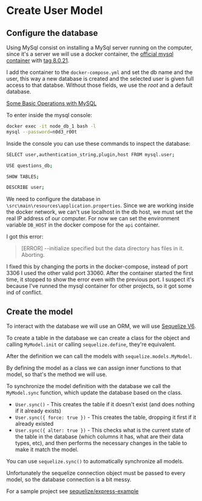 # Create User Model

## Configure the database

Using MySql consist on installing a MySql server running on the computer, since it's a server we will use a docker container, the [official mysql container](https://hub.docker.com/_/mysql/) with [tag 8.0.21](https://github.com/docker-library/mysql/blob/285fd39122e4b04fbe18e464deb72977df9c6a45/8.0/Dockerfile).

I add the container to the `docker-compose.yml` and set the db name and the user, this way a new database is created and the selected user is given full access to that databse. Without those fields, we use the _root_ and a default database.

[Some Basic Operations with MySQL](https://dev.mysql.com/doc/mysql-getting-started/en/#mysql-getting-started-basic-ops)

To enter inside the mysql console:

```sh
docker exec -it node_db_1 bash -l
mysql --password=n0d3_r00t
```

Inside the console you can use these commands to inspect the database:

```sh
SELECT user,authentication_string,plugin,host FROM mysql.user;

USE questions_db;

SHOW TABLES;

DESCRIBE user;
```

We need to configure the database in `\src\main\resources\application.properties`. Since we are working inside the docker network, we can't use localhost in the db host, we must set the real IP address of our computer. For now we can set the environment variable `DB_HOST` in the docker compose for the `api` container.

I got this error:

> [ERROR] --initialize specified but the data directory has files in it. Aborting.

I fixed this by changing the ports in the docker-compose, instead of port 3306 I used the other valid port 33060. After the container started the first time, it stopped to show the error even with the previous port. I suspect it's because I've runned the mysql container for other projects, so it got some ind of conflict.

## Create the model

To interact with the database we will use an ORM, we will use [Sequelize V6](https://sequelize.org/).

To create a table in the database we can create a class for the object and calling `MyModel.init` or calling `sequelize.define`, they're equivalent.

After the definition we can call the models with `sequelize.models.MyModel`.

By defining the model as a class we can assign inner functions to that model, so that's the method we will use.

To synchronize the model definition with the database we call the `MyModel.sync` function, which update the database based on the class.

- `User.sync()` - This creates the table if it doesn't exist (and does nothing if it already exists)
- `User.sync({ force: true })` - This creates the table, dropping it first if it already existed
- `User.sync({ alter: true })` - This checks what is the current state of the table in the database (which columns it has, what are their data types, etc), and then performs the necessary changes in the table to make it match the model.

You can use `sequelize.sync()` to automatically synchronize all models.

Unfortunately the sequelize connection object must be passed to every model, so the database connection is a bit messy.

For a sample project see [sequelize/express-example](https://github.com/sequelize/express-example/tree/a01fcc77d97c1da5078f3381243411a85d63965f)